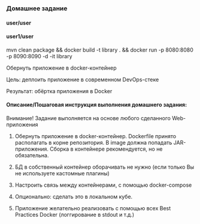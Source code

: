 ### Домашнее задание

#### user/user
#### user1/user

mvn clean package && docker build -t library . && docker run -p 8080:8080 -p 8090:8090 -d -it library

Обернуть приложение в docker-контейнер

Цель: деплоить приложение в современном DevOps-стеке

Результат: обёртка приложения в Docker

#### Описание/Пошаговая инструкция выполнения домашнего задания:

Внимание! Задание выполняется на основе любого сделанного Web-приложения

1. Обернуть приложение в docker-контейнер. Dockerfile принято располагать в корне репозитория. В image должна попадать JAR-приложения. Сборка в контейнере рекомендуется, но не обязательна.

2. БД в собственный контейнер оборачивать не нужно (если только Вы не используете кастомные плагины)

3. Настроить связь между контейнерами, с помощью docker-compose

4. Опционально: сделать это в локальном кубе.

5. Приложение желательно реализовать с помощью всех Best Practices Docker (логгирование в stdout и т.д.)


